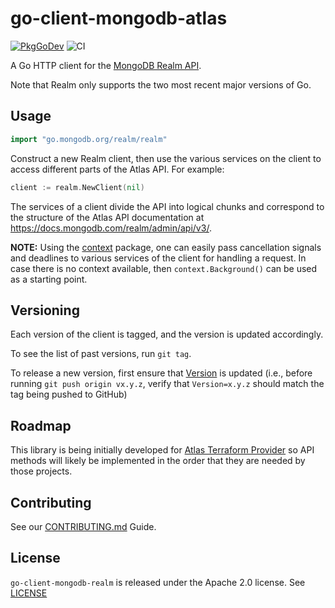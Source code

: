 # go-client-mongodb-atlas
[![PkgGoDev](https://pkg.go.dev/badge/go.mongodb.org/realm)](https://pkg.go.dev/go.mongodb.org/realm)
![CI](https://github.com/mongodb/go-client-mongodb-atlas/workflows/CI/badge.svg)

A Go HTTP client for the [MongoDB Realm API](https://docs.mongodb.com/realm/admin/api/v3/).

Note that Realm only supports the two most recent major versions of Go.

## Usage

```go
import "go.mongodb.org/realm/realm"
```

Construct a new Realm client, then use the various services on the client to
access different parts of the Atlas API. For example:

```go
client := realm.NewClient(nil)
```

The services of a client divide the API into logical chunks and correspond to
the structure of the Atlas API documentation at
https://docs.mongodb.com/realm/admin/api/v3/.

**NOTE:** Using the [context](https://godoc.org/context) package, one can easily
pass cancellation signals and deadlines to various services of the client for
handling a request. In case there is no context available, then `context.Background()`
can be used as a starting point.

## Versioning

Each version of the client is tagged, and the version is updated accordingly.

To see the list of past versions, run `git tag`.

To release a new version, first ensure that [Version](./realm/realm.go) is updated 
(i.e., before running `git push origin vx.y.z`, verify that `Version=x.y.z` should match the tag being pushed to GitHub)

## Roadmap

This library is being initially developed for [Atlas Terraform Provider](https://github.com/mongodb/terraform-provider-mongodbatlas)
so API methods will likely be implemented in the order that they are
needed by those projects.

## Contributing

See our [CONTRIBUTING.md](CONTRIBUTING.md) Guide.

## License

`go-client-mongodb-realm` is released under the Apache 2.0 license. See [LICENSE](LICENSE)
